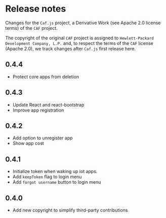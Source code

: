 # Release notes

Changes for the `Caf.js` project, a Derivative Work (see Apache 2.0 license terms) of the `CAF` project.

The  copyright of the original `CAF` project is assigned to `Hewlett-Packard Development Company, L.P.` and, to respect the terms of the `CAF` license (Apache 2.0), we track changes after `Caf.js` first release here.

## 0.4.4
 - Protect core apps from deletion

## 0.4.3
 - Update React and react-bootstrap
 - Improve app registration

## 0.4.2
- Add option to unregister app
- Show app cost

## 0.4.1
- Initialize token when waking up iot apps.
- Add `keepToken` flag to login menu
- Add `forgot username` button to login menu

## 0.4.0
 - Add new copyright to simplify third-party contributions
